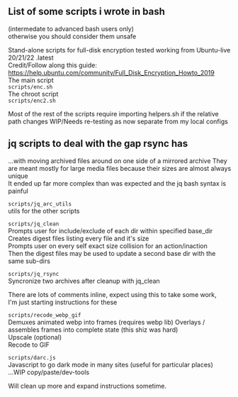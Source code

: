 ## List of some scripts i wrote in bash 
(intermedate to advanced bash users only)  
otherwise you should consider them unsafe  

Stand-alone scripts for full-disk encryption tested working from Ubuntu-live 20/21/22 .latest  
Credit/Follow along this guide: https://help.ubuntu.com/community/Full_Disk_Encryption_Howto_2019  
The main script  
`scripts/enc.sh`  
The chroot script  
`scripts/enc2.sh`  
  
Most of the rest of the scripts require importing helpers.sh if the relative path changes
WIP/Needs re-testing as now separate from my local configs  

## jq scripts to deal with the gap rsync has 
...with moving archived files around on one side of a mirrored archive
They are meant mostly for large media files because their sizes are almost always unique  
It ended up far more complex than was expected and the jq bash syntax is painful  

`scripts/jq_arc_utils`  
utils for the other scripts  
  
`scripts/jq_clean`  
Prompts user for include/exclude of each dir within specified base_dir  
Creates digest files listing every file and it's size  
Prompts user on every self exact size collision for an action/inaction  
Then the digest files may be used to update a second base dir with the same sub-dirs  

`scripts/jq_rsync`  
Syncronize two archives after cleanup with jq_clean

There are lots of comments inline, expect using this to take some work,  
I'm just starting instructions for these

`scripts/recode_webp_gif`  
Demuxes animated webp into frames (requires webp lib)
Overlays / assembles frames into complete state (this shiz was hard)  
Upscale (optional)  
Recode to GIF 

`scripts/darc.js`  
Javascript to go dark mode in many sites (useful for particular places) ...WIP  copy/paste/dev-tools
  
Will clean up more and expand instructions sometime.  